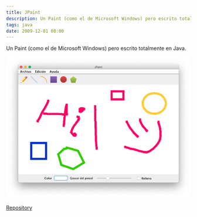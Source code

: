 ```yaml
---
title: JPaint
description: Un Paint (como el de Microsoft Windows) pero escrito totalmente en Java.
tags: java
date: 2009-12-01 08:00
---
```


Un Paint (como el de Microsoft Windows) pero escrito totalmente en Java.

![Screenshot](https://github.com/alvareztech/JPaint/raw/master/screenshot.png)

[Repository](https://github.com/alvareztech/JPaint)
